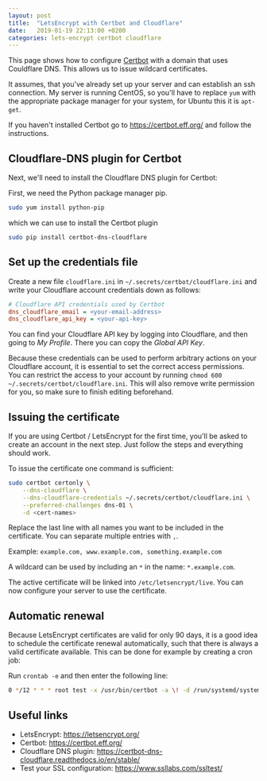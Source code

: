 ```yaml
---
layout: post
title:  "LetsEncrypt with Certbot and Cloudflare"
date:   2019-01-19 22:13:00 +0200
categories: lets-encrypt certbot cloudflare
---
```


This page shows how to configure [Certbot](https://certbot.eff.org/) with a domain that uses Couldflare DNS. This allows us to issue wildcard certificates.

It assumes, that you've already set up your server and can establish an ssh connection. My server is running CentOS, so you'll have to replace `yum` with the appropriate package manager for your system, for Ubuntu this it is `apt-get`.

If you haven't installed Certbot go to <https://certbot.eff.org/> and follow the instructions.

## Cloudflare-DNS plugin for Certbot

Next, we'll need to install the Cloudflare DNS plugin for Certbot:

First, we need the Python package manager pip.

```bash
sudo yum install python-pip
```

which we can use to install the Certbot plugin

```bash
sudo pip install certbot-dns-cloudflare
```

## Set up the credentials file

Create a new file `cloudflare.ini` in `~/.secrets/certbot/cloudflare.ini` and write your Cloudflare account credentials down as follows:

```ini
# Cloudflare API credentials used by Certbot
dns_cloudflare_email = <your-email-address>
dns_cloudflare_api_key = <your-api-key>
```

You can find your Cloudflare API key by logging into Cloudflare, and then going to _My Profile_. There you can copy the _Global API Key_.

Because these credentials can be used to perform arbitrary actions on your Cloudflare account, it is essential to set the correct access permissions. You can restrict the access to your account by running `chmod 600 ~/.secrets/certbot/cloudflare.ini`. This will also remove write permission for you, so make sure to finish editing beforehand.

## Issuing the certificate

If you are using Certbot / LetsEncrypt for the first time, you'll be asked to create an account in the next step. Just follow the steps and everything should work.

To issue the certificate one command is sufficient:

```bash
sudo certbot certonly \
    --dns-cloudflare \
    --dns-cloudflare-credentials ~/.secrets/certbot/cloudflare.ini \
    --preferred-challenges dns-01 \
    -d <cert-names>
```

Replace the last line with all names you want to be included in the certificate. You can separate multiple entries with `,`.

Example: `example.com, www.example.com, something.example.com`

A wildcard can be used by including an `*` in the name: `*.example.com`.

The active certificate will be linked into `/etc/letsencrypt/live`. You can now configure your server to use the certificate.

## Automatic renewal

Because LetsEncrypt certificates are valid for only 90 days, it is a good idea to schedule the certificate renewal automatically, such that there is always a valid certificate available.
This can be done for example by creating a cron job:

Run `crontab -e` and then enter the following line:

```bash
0 */12 * * * root test -x /usr/bin/certbot -a \! -d /run/systemd/system && perl -e 'sleep int(rand(3600))' && certbot -q renew
```

## Useful links

- LetsEncrypt: <https://letsencrypt.org/>
- Certbot: <https://certbot.eff.org/>
- Cloudflare DNS plugin: <https://certbot-dns-cloudflare.readthedocs.io/en/stable/>
- Test your SSL configuration: <https://www.ssllabs.com/ssltest/>
